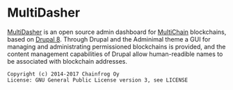 MultiDasher
===========

[MultiDasher](http://www.multidasher.org/) is an open source admin dashboard for [MultiChain](http://www.multichain.com/) blockchains, based on [Drupal 8](http://www.drupal.org/). Through Drupal and the Adminimal theme a GUI for managing and administrating permissioned blockchains is provided, and the content management capabilities of Drupal allow human-readible names to be associated with blockchain addresses.

    Copyright (c) 2014-2017 Chainfrog Oy
    License: GNU General Public License version 3, see LICENSE
